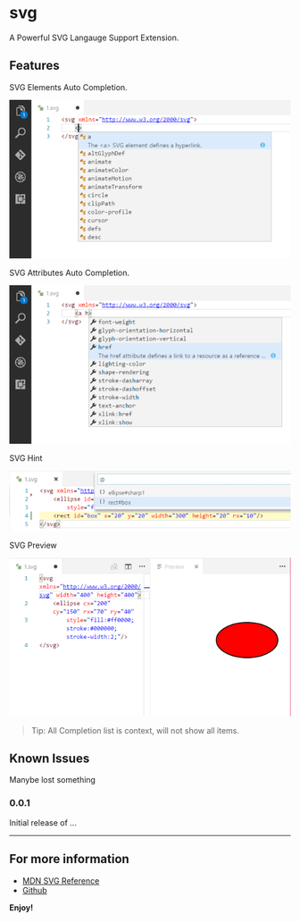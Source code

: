 # svg

A Powerful SVG Langauge Support Extension.

## Features

SVG Elements Auto Completion.

![feature 1](images/f1.png)

SVG Attributes Auto Completion.

![feature 2](images/f2.png)

SVG Hint

![feature 3](images/f3.png)

SVG Preview

![feature 4](images/f4.png)

> Tip: All Completion list is context, will not show all items.

## Known Issues

Manybe lost something

### 0.0.1

Initial release of ...

-----------------------------------------------------------------------------------------------------------
## For more information

* [MDN SVG Reference](https://developer.mozilla.org/en-US/docs/Web/SVG)
* [Github](https://github.com/lishu/vscode-svg)

**Enjoy!**